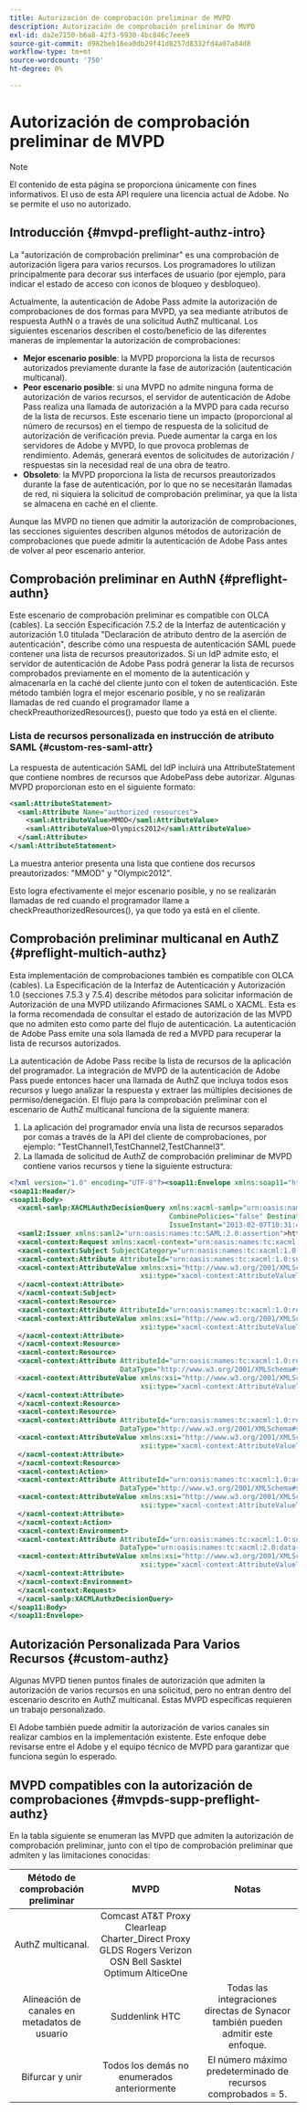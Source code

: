 ```yaml
---
title: Autorización de comprobación preliminar de MVPD
description: Autorización de comprobación preliminar de MVPD
exl-id: da2e7150-b6a8-42f3-9930-4bc846c7eee9
source-git-commit: d982beb16ea0db29f41d0257d8332fd4a07a84d8
workflow-type: tm+mt
source-wordcount: '750'
ht-degree: 0%

---
```


# Autorización de comprobación preliminar de MVPD

>[!NOTE]
>
>El contenido de esta página se proporciona únicamente con fines informativos. El uso de esta API requiere una licencia actual de Adobe. No se permite el uso no autorizado.

## Introducción {#mvpd-preflight-authz-intro}

La &quot;autorización de comprobación preliminar&quot; es una comprobación de autorización ligera para varios recursos. Los programadores lo utilizan principalmente para decorar sus interfaces de usuario (por ejemplo, para indicar el estado de acceso con iconos de bloqueo y desbloqueo).

Actualmente, la autenticación de Adobe Pass admite la autorización de comprobaciones de dos formas para MVPD, ya sea mediante atributos de respuesta AuthN o a través de una solicitud AuthZ multicanal.  Los siguientes escenarios describen el costo/beneficio de las diferentes maneras de implementar la autorización de comprobaciones:

* **Mejor escenario posible**: la MVPD proporciona la lista de recursos autorizados previamente durante la fase de autorización (autenticación multicanal).
* **Peor escenario posible**: si una MVPD no admite ninguna forma de autorización de varios recursos, el servidor de autenticación de Adobe Pass realiza una llamada de autorización a la MVPD para cada recurso de la lista de recursos. Este escenario tiene un impacto (proporcional al número de recursos) en el tiempo de respuesta de la solicitud de autorización de verificación previa. Puede aumentar la carga en los servidores de Adobe y MVPD, lo que provoca problemas de rendimiento. Además, generará eventos de solicitudes de autorización / respuestas sin la necesidad real de una obra de teatro.
* **Obsoleto**: la MVPD proporciona la lista de recursos preautorizados durante la fase de autenticación, por lo que no se necesitarán llamadas de red, ni siquiera la solicitud de comprobación preliminar, ya que la lista se almacena en caché en el cliente.

Aunque las MVPD no tienen que admitir la autorización de comprobaciones, las secciones siguientes describen algunos métodos de autorización de comprobaciones que puede admitir la autenticación de Adobe Pass antes de volver al peor escenario anterior.

## Comprobación preliminar en AuthN {#preflight-authn}

Este escenario de comprobación preliminar es compatible con OLCA (cables). La sección Especificación 7.5.2 de la Interfaz de autenticación y autorización 1.0 titulada &quot;Declaración de atributo dentro de la aserción de autenticación&quot;, describe cómo una respuesta de autenticación SAML puede contener una lista de recursos preautorizados. Si un IdP admite esto, el servidor de autenticación de Adobe Pass podrá generar la lista de recursos comprobados previamente en el momento de la autenticación y almacenarla en la caché del cliente junto con el token de autenticación. Este método también logra el mejor escenario posible, y no se realizarán llamadas de red cuando el programador llame a checkPreauthorizedResources(), puesto que todo ya está en el cliente.

### Lista de recursos personalizada en instrucción de atributo SAML {#custom-res-saml-attr}

La respuesta de autenticación SAML del IdP incluirá una AttributeStatement que contiene nombres de recursos que AdobePass debe autorizar.  Algunas MVPD proporcionan esto en el siguiente formato:

```XML
<saml:AttributeStatement>
  <saml:Attribute Name="authorized_resources">
    <saml:AttributeValue>MMOD</saml:AttributeValue>
    <saml:AttributeValue>Olympics2012</saml:AttributeValue>
  </saml:Attribute>
</saml:AttributeStatement>
```

La muestra anterior presenta una lista que contiene dos recursos preautorizados: &quot;MMOD&quot; y &quot;Olympic2012&quot;.

Esto logra efectivamente el mejor escenario posible, y no se realizarán llamadas de red cuando el programador llame a checkPreauthorizedResources(), ya que todo ya está en el cliente.

## Comprobación preliminar multicanal en AuthZ {#preflight-multich-authz}

Esta implementación de comprobaciones también es compatible con OLCA (cables).  La Especificación de la Interfaz de Autenticación y Autorización 1.0 (secciones 7.5.3 y 7.5.4) describe métodos para solicitar información de Autorización de una MVPD utilizando Afirmaciones SAML o XACML. Esta es la forma recomendada de consultar el estado de autorización de las MVPD que no admiten esto como parte del flujo de autenticación. La autenticación de Adobe Pass emite una sola llamada de red a MVPD para recuperar la lista de recursos autorizados.


La autenticación de Adobe Pass recibe la lista de recursos de la aplicación del programador. La integración de MVPD de la autenticación de Adobe Pass puede entonces hacer una llamada de AuthZ que incluya todos esos recursos y luego analizar la respuesta y extraer las múltiples decisiones de permiso/denegación.  El flujo para la comprobación preliminar con el escenario de AuthZ multicanal funciona de la siguiente manera:

1. La aplicación del programador envía una lista de recursos separados por comas a través de la API del cliente de comprobaciones, por ejemplo: &quot;TestChannel1,TestChannel2,TestChannel3&quot;.
1. La llamada de solicitud de AuthZ de comprobación preliminar de MVPD contiene varios recursos y tiene la siguiente estructura:

```XML
<?xml version="1.0" encoding="UTF-8"?><soap11:Envelope xmlns:soap11="http://schemas.xmlsoap.org/soap/envelope/"> 
<soap11:Header/> 
<soap11:Body> 
  <xacml-samlp:XACMLAuthzDecisionQuery xmlns:xacml-samlp="urn:oasis:names:tc:xacml:2.0:profile:saml2.0:v2:schema:protocol" 
                                       CombinePolicies="false" Destination="https://login.idpexmaple.net/" ID="_3576604f382455d6495f342d9e07b69c" 
                                       IssueInstant="2013-02-07T10:31:40.333Z" Version="2.0"> 
  <saml2:Issuer xmlns:saml2="urn:oasis:names:tc:SAML:2.0:assertion">https://saml.sp.auth-staging.adobe.com/on-behalf-of/TestDistributors</saml2:Issuer> 
  <xacml-context:Request xmlns:xacml-context="urn:oasis:names:tc:xacml:2.0:context:schema:os"> 
  <xacml-context:Subject SubjectCategory="urn:oasis:names:tc:xacml:1.0:subject-category:access-subject"> 
  <xacml-context:Attribute AttributeId="urn:oasis:names:tc:xacml:1.0:subject:subject-id" DataType="http://www.w3.org/2001/XMLSchema#string"> 
  <xacml-context:AttributeValue xmlns:xsi="http://www.w3.org/2001/XMLSchema-instance" 
                                xsi:type="xacml-context:AttributeValueType">VFZTAQEAABQCe[...]</xacml-context:AttributeValue> 
  </xacml-context:Attribute> 
  </xacml-context:Subject> 
  <xacml-context:Resource> 
  <xacml-context:Attribute AttributeId="urn:oasis:names:tc:xacml:1.0:resource:resource-id" DataType="http://www.w3.org/2001/XMLSchema#string"> 
  <xacml-context:AttributeValue xmlns:xsi="http://www.w3.org/2001/XMLSchema-instance" 
                                xsi:type="xacml-context:AttributeValueType">TestChannel1</xacml-context:AttributeValue> 
  </xacml-context:Attribute> 
  </xacml-context:Resource> 
  <xacml-context:Resource> 
  <xacml-context:Attribute AttributeId="urn:oasis:names:tc:xacml:1.0:resource:resource-id" 
                           DataType="http://www.w3.org/2001/XMLSchema#string"> 
  <xacml-context:AttributeValue xmlns:xsi="http://www.w3.org/2001/XMLSchema-instance" 
                                xsi:type="xacml-context:AttributeValueType">TestChannel2</xacml-context:AttributeValue> 
  </xacml-context:Attribute> 
  </xacml-context:Resource> 
  <xacml-context:Resource> 
  <xacml-context:Attribute AttributeId="urn:oasis:names:tc:xacml:1.0:resource:resource-id" 
                           DataType="http://www.w3.org/2001/XMLSchema#string"> 
  <xacml-context:AttributeValue xmlns:xsi="http://www.w3.org/2001/XMLSchema-instance"
                                xsi:type="xacml-context:AttributeValueType">TestChannel3</xacml-context:AttributeValue> 
  </xacml-context:Attribute> 
  </xacml-context:Resource> 
  <xacml-context:Action> 
  <xacml-context:Attribute AttributeId="urn:oasis:names:tc:xacml:1.0:action:action-id" 
                           DataType="http://www.w3.org/2001/XMLSchema#string"> 
  <xacml-context:AttributeValue xmlns:xsi="http://www.w3.org/2001/XMLSchema-instance" 
                                xsi:type="xacml-context:AttributeValueType">VIEW</xacml-context:AttributeValue> 
  </xacml-context:Attribute> 
  </xacml-context:Action> 
  <xacml-context:Environment> 
  <xacml-context:Attribute AttributeId="urn:oasis:names:tc:xacml:1.0:subject:authn-locality:ip-address" 
                           DataType="urn:oasis:names:tc:xacml:2.0:data-type:ipAddress"> 
  <xacml-context:AttributeValue xmlns:xsi="http://www.w3.org/2001/XMLSchema-instance" 
                                xsi:type="xacml-context:AttributeValueType">127.0.0.1</xacml-context:AttributeValue> 
  </xacml-context:Attribute> 
  </xacml-context:Environment> 
  </xacml-context:Request> 
  </xacml-samlp:XACMLAuthzDecisionQuery> 
</soap11:Body> 
</soap11:Envelope>
```

## Autorización Personalizada Para Varios Recursos {#custom-authz}

Algunas MVPD tienen puntos finales de autorización que admiten la autorización de varios recursos en una solicitud, pero no entran dentro del escenario descrito en AuthZ multicanal. Estas MVPD específicas requieren un trabajo personalizado.

El Adobe también puede admitir la autorización de varios canales sin realizar cambios en la implementación existente.  Este enfoque debe revisarse entre el Adobe y el equipo técnico de MVPD para garantizar que funciona según lo esperado.

## MVPD compatibles con la autorización de comprobaciones {#mvpds-supp-preflight-authz}

En la tabla siguiente se enumeran las MVPD que admiten la autorización de comprobación preliminar, junto con el tipo de comprobación preliminar que admiten y las limitaciones conocidas:

| Método de comprobación preliminar | MVPD | Notas |
|:-------------------------------:|:--------------------------------------------------------------------------------------------------------:|:------------------------------------------------------------------:|
| AuthZ multicanal. | Comcast AT&amp;T Proxy Clearleap Charter_Direct Proxy GLDS Rogers Verizon OSN Bell Sasktel Optimum AlticeOne |                                                                    |
| Alineación de canales en metadatos de usuario | Suddenlink HTC | Todas las integraciones directas de Synacor también pueden admitir este enfoque. |
| Bifurcar y unir | Todos los demás no enumerados anteriormente | El número máximo predeterminado de recursos comprobados = 5. |

<!--
![RelatedInformation]
>* [Logout](/help/authentication/usecase-mvpd-logout.md)
>* [Authorization](/help/authentication/authz-usecase.md)
>* [MVPD Integration Features](/help/authentication/mvpd-integr-features.md)
>* [MVPD User Metadata Exchange](/help/authentication/mvpd-user-metadata-exchng.md)
>* [Preflight Authorization - Programmer Integration Guide](/help/authentication/preflight-authz.md)
>* [AuthN and AuthZ Interface 1.0 Specification](https://www.cablelabs.com/specifications/CL-SP-AUTH1.0-I04-120621.pdf){target=_blank} 
-->
